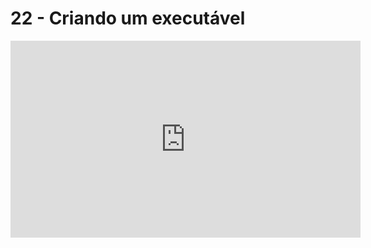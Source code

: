 # 22 - Criando um executável

<iframe 
        width="560" 
        height="315" 
        src="https://www.youtube.com/embed/zFhH9x9JeIc" 
        title="YouTube video player" 
        frameborder="0" 
        allow="accelerometer; autoplay; clipboard-write; encrypted-media; gyroscope; picture-in-picture" 
        allowfullscreen
        >
</iframe>

